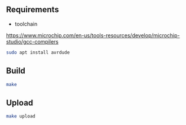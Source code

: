 ## Requirements

* toolchain

https://www.microchip.com/en-us/tools-resources/develop/microchip-studio/gcc-compilers

```sh
sudo apt install avrdude
```

## Build

```sh
make
```

## Upload

```sh
make upload
```
